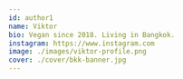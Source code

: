 ```yaml
---
id: author1
name: Viktor
bio: Vegan since 2018. Living in Bangkok.
instagram: https://www.instagram.com
image: ./images/viktor-profile.png
cover: ./cover/bkk-banner.jpg
---
```

